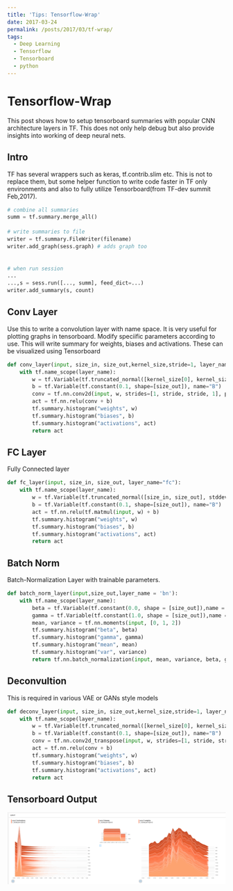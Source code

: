 ```yaml
---
title: 'Tips: Tensorflow-Wrap'
date: 2017-03-24
permalink: /posts/2017/03/tf-wrap/
tags:
  - Deep Learning
  - Tensorflow
  - Tensorboard
  - python
---
```


# Tensorflow-Wrap
This post shows how to setup tensorboard summaries with popular CNN architecture layers in TF. This does not only help debug but also provide insights into working of deep neural nets. 

## Intro
TF has several wrappers such as keras, tf.contrib.slim etc. This is not to replace them, but some helper function to write code faster in TF only environments and also to fully utilize Tensorboard(from TF-dev summit Feb,2017).  

```python
# combine all summaries 
summ = tf.summary.merge_all()

# write summaries to file
writer = tf.summary.FileWriter(filename)
writer.add_graph(sess.graph) # adds graph too


# when run session 
...
...,s = sess.run([..., summ], feed_dict=...)
writer.add_summary(s, count)
```


## Conv Layer 
Use this to write a convolution layer with name space. It is very useful for plotting graphs in tensorboard. 
Modify speciific parameters according to use. This will write summary for weights, biases and activations. These can be visualized using Tensorboard

```python
def conv_layer(input, size_in, size_out,kernel_size,stride=1, layer_name="conv"):
    with tf.name_scope(layer_name):
        w = tf.Variable(tf.truncated_normal([kernel_size[0], kernel_size[1], size_in, size_out], stddev=0.1), name="W")
        b = tf.Variable(tf.constant(0.1, shape=[size_out]), name="B")
        conv = tf.nn.conv2d(input, w, strides=[1, stride, stride, 1], padding="SAME")
        act = tf.nn.relu(conv + b)
        tf.summary.histogram("weights", w)
        tf.summary.histogram("biases", b)
        tf.summary.histogram("activations", act)
        return act
```

## FC Layer 
Fully Connected layer 

```python
def fc_layer(input, size_in, size_out, layer_name="fc"):
    with tf.name_scope(layer_name):
        w = tf.Variable(tf.truncated_normal([size_in, size_out], stddev=0.1), name="W")
        b = tf.Variable(tf.constant(0.1, shape=[size_out]), name="B")
        act = tf.nn.relu(tf.matmul(input, w) + b)
        tf.summary.histogram("weights", w)
        tf.summary.histogram("biases", b)
        tf.summary.histogram("activations", act)
        return act
```

## Batch Norm 
Batch-Normalization Layer with trainable parameters.

```python 
def batch_norm_layer(input,size_out,layer_name = 'bn'):
    with tf.name_scope(layer_name):
        beta = tf.Variable(tf.constant(0.0, shape = [size_out]),name = 'beta', trainable = True)
        gamma = tf.Variable(tf.constant(1.0, shape = [size_out]),name = 'gamma', trainable = True)
        mean, variance = tf.nn.moments(input, [0, 1, 2])
        tf.summary.histogram("beta", beta)
        tf.summary.histogram("gamma", gamma)
        tf.summary.histogram("mean", mean)
        tf.summary.histogram("var", variance)
        return tf.nn.batch_normalization(input, mean, variance, beta, gamma, variance_epsilon=0.0001, name = 'op')
```
## Deconvultion
This is required in various VAE or GANs style models

```python
def deconv_layer(input, size_in, size_out,kernel_size,stride=1, layer_name="deconv"):
    with tf.name_scope(layer_name):
        w = tf.Variable(tf.truncated_normal([kernel_size[0], kernel_size[1], size_in, size_out], stddev=0.1), name="W")
        b = tf.Variable(tf.constant(0.1, shape=[size_out]), name="B")
        conv = tf.nn.conv2d_transpose(input, w, strides=[1, stride, stride, 1], padding="SAME")
        act = tf.nn.relu(conv + b)
        tf.summary.histogram("weights", w)
        tf.summary.histogram("biases", b)
        tf.summary.histogram("activations", act)
        return act
```


## Tensorboard Output
![tensorboard visualization](/images/tf-wrap-1.png)
